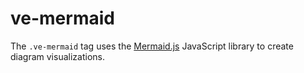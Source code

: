 # ve-mermaid

The `.ve-mermaid` tag uses the [Mermaid.js](https://mermaid.js.org/) JavaScript library to create diagram visualizations.
